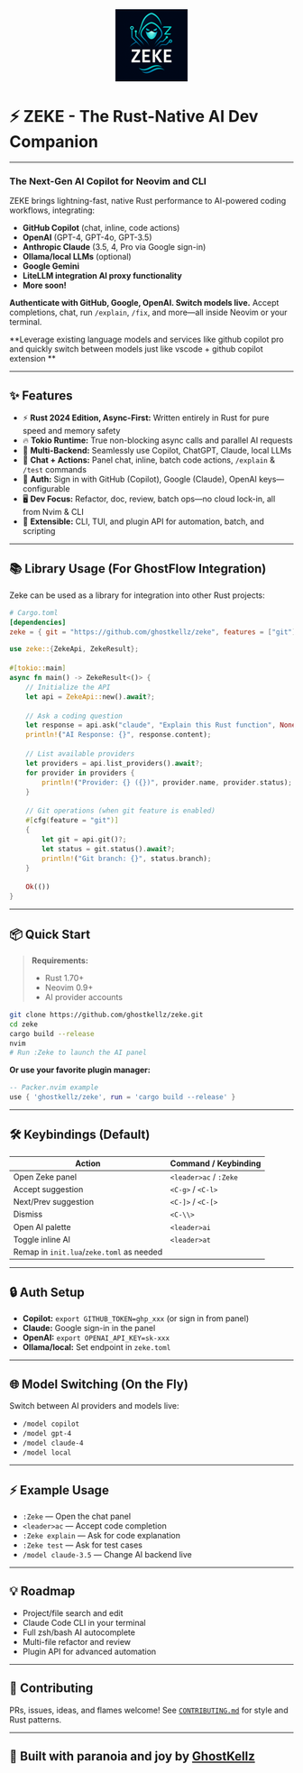 <div align="center">
  <img src="assets/zeke-logo.png" alt="Zeke Logo" width="128" height="128" />
</div>

# ⚡ ZEKE - The Rust-Native AI Dev Companion

---

### The Next-Gen AI Copilot for Neovim and CLI

ZEKE brings lightning-fast, native Rust performance to AI-powered coding workflows, integrating:

* **GitHub Copilot** (chat, inline, code actions)
* **OpenAI** (GPT-4, GPT-4o, GPT-3.5)
* **Anthropic Claude** (3.5, 4, Pro via Google sign-in)
* **Ollama/local LLMs** (optional)
* **Google Gemini** 
* **LiteLLM integration AI proxy functionality** 
* **More soon!**

**Authenticate with GitHub, Google, OpenAI. Switch models live.**
Accept completions, chat, run `/explain`, `/fix`, and more—all inside Neovim or your terminal.

**Leverage existing language models and services like github copilot pro and quickly switch between models just like vscode + github copilot extension **

---

## ✨ Features

* ⚡ **Rust 2024 Edition, Async-First:** Written entirely in Rust for pure speed and memory safety
* 🔥 **Tokio Runtime:** True non-blocking async calls and parallel AI requests
* 🤖 **Multi-Backend:** Seamlessly use Copilot, ChatGPT, Claude, local LLMs
* 📝 **Chat + Actions:** Panel chat, inline, batch code actions, `/explain` & `/test` commands
* 🔑 **Auth:** Sign in with GitHub (Copilot), Google (Claude), OpenAI keys—configurable
* 🖥️ **Dev Focus:** Refactor, doc, review, batch ops—no cloud lock-in, all from Nvim & CLI
* 🔌 **Extensible:** CLI, TUI, and plugin API for automation, batch, and scripting

---

## 📚 Library Usage (For GhostFlow Integration)

Zeke can be used as a library for integration into other Rust projects:

```toml
# Cargo.toml
[dependencies]
zeke = { git = "https://github.com/ghostkellz/zeke", features = ["git"] }
```

```rust
use zeke::{ZekeApi, ZekeResult};

#[tokio::main]
async fn main() -> ZekeResult<()> {
    // Initialize the API
    let api = ZekeApi::new().await?;

    // Ask a coding question
    let response = api.ask("claude", "Explain this Rust function", None).await?;
    println!("AI Response: {}", response.content);

    // List available providers
    let providers = api.list_providers().await?;
    for provider in providers {
        println!("Provider: {} ({})", provider.name, provider.status);
    }

    // Git operations (when git feature is enabled)
    #[cfg(feature = "git")]
    {
        let git = api.git()?;
        let status = git.status().await?;
        println!("Git branch: {}", status.branch);
    }

    Ok(())
}
```

---

## 📦 Quick Start

> **Requirements:**
>
> * Rust 1.70+
> * Neovim 0.9+
> * AI provider accounts

```sh
git clone https://github.com/ghostkellz/zeke.git
cd zeke
cargo build --release
nvim
# Run :Zeke to launch the AI panel
```

**Or use your favorite plugin manager:**

```lua
-- Packer.nvim example
use { 'ghostkellz/zeke', run = 'cargo build --release' }
```

---

## 🛠️ Keybindings (Default)

| Action                                    | Command / Keybinding   |
| ----------------------------------------- | ---------------------- |
| Open Zeke panel                           | `<leader>ac` / `:Zeke` |
| Accept suggestion                         | `<C-g>` / `<C-l>`      |
| Next/Prev suggestion                      | `<C-]>` / `<C-[>`      |
| Dismiss                                   | `<C-\\>`               |
| Open AI palette                           | `<leader>ai`           |
| Toggle inline AI                          | `<leader>at`           |
| Remap in `init.lua`/`zeke.toml` as needed |                        |

---

## 🔒 Auth Setup

* **Copilot:** `export GITHUB_TOKEN=ghp_xxx` (or sign in from panel)
* **Claude:** Google sign-in in the panel
* **OpenAI:** `export OPENAI_API_KEY=sk-xxx`
* **Ollama/local:** Set endpoint in `zeke.toml`

---

## 🌐 Model Switching (On the Fly)

Switch between AI providers and models live:

* `/model copilot`
* `/model gpt-4`
* `/model claude-4`
* `/model local`

---

## ⚡ Example Usage

* `:Zeke` — Open the chat panel
* `<leader>ac` — Accept code completion
* `:Zeke explain` — Ask for code explanation
* `:Zeke test` — Ask for test cases
* `/model claude-3.5` — Change AI backend live

---

## 💡 Roadmap

* Project/file search and edit
* Claude Code CLI in your terminal
* Full zsh/bash AI autocomplete
* Multi-file refactor and review
* Plugin API for advanced automation

---

## 🤝 Contributing

PRs, issues, ideas, and flames welcome!
See [`CONTRIBUTING.md`](CONTRIBUTING.md) for style and Rust patterns.

---

## 👻 Built with paranoia and joy by [GhostKellz](https://github.com/ghostkellz)

